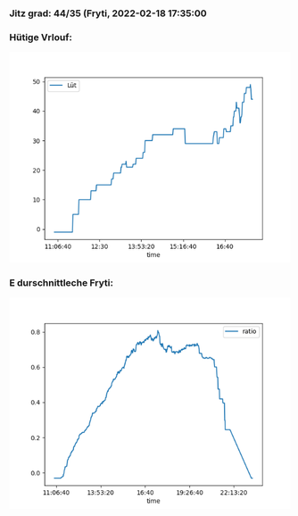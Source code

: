 ### Jitz grad: 44/35 (Fryti, 2022-02-18 17:35:00

### Hütige Vrlouf:
![Graph](Today.png)

### E durschnittleche Fryti:
![Graph](Fryti.png)